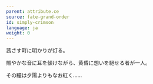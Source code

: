 ```yaml
---
parent: attribute.ce
source: fate-grand-order
id: simply-crimson
language: ja
weight: 0
---
```


茜さす町に明かりが灯る。

賑やかな音に耳を傾けながら、黄昏に想いを馳せる者が一人。

その瞳は夕陽よりもなお紅く……
